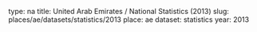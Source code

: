 type: na
title: United Arab Emirates / National Statistics (2013)
slug: places/ae/datasets/statistics/2013
place: ae
dataset: statistics
year: 2013
